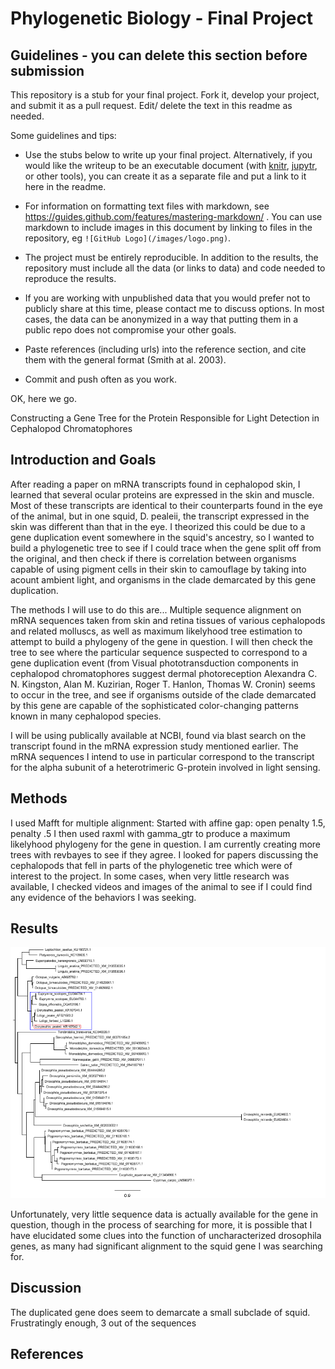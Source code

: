 # Phylogenetic Biology - Final Project

## Guidelines - you can delete this section before submission

This repository is a stub for your final project. Fork it, develop your project, and submit it as a pull request. Edit/ delete the text in this readme as needed.

Some guidelines and tips:

- Use the stubs below to write up your final project. Alternatively, if you would like the writeup to be an executable document (with [knitr](http://yihui.name/knitr/), [jupytr](http://jupyter.org/), or other tools), you can create it as a separate file and put a link to it here in the readme.

- For information on formatting text files with markdown, see https://guides.github.com/features/mastering-markdown/ . You can use markdown to include images in this document by linking to files in the repository, eg `![GitHub Logo](/images/logo.png)`.

- The project must be entirely reproducible. In addition to the results, the repository must include all the data (or links to data) and code needed to reproduce the results.

- If you are working with unpublished data that you would prefer not to publicly share at this time, please contact me to discuss options. In most cases, the data can be anonymized in a way that putting them in a public repo does not compromise your other goals.

- Paste references (including urls) into the reference section, and cite them with the general format (Smith at al. 2003).

- Commit and push often as you work.

OK, here we go.

Constructing a Gene Tree for the Protein Responsible for Light Detection in Cephalopod Chromatophores

## Introduction and Goals

After reading a paper on mRNA transcripts found in cephalopod skin, I learned that several ocular proteins are expressed in the skin and muscle. Most of these transcripts
are identical to their counterparts found in the eye of the animal, but in one squid, D. pealeii, the transcript expressed in the skin was different than that in the eye.
I theorized this could be due to a gene duplication event somewhere in the squid's ancestry, so I wanted to build a phylogenetic tree to see if I could trace when
the gene split off from the original, and then check if there is correlation between organisms capable of using pigment cells in their skin to camouflage
by taking into acount ambient light, and organisms in the clade demarcated by this gene duplication.

The methods I will use to do this are...
Multiple sequence alignment on mRNA sequences taken from skin and retina tissues of various cephalopods and related molluscs, as well as maximum likelyhood tree
estimation to attempt to build a phylogeny of the gene in question.
I will then check the tree to see where the particular sequence suspected to correspond to a gene duplication event (from Visual phototransduction components in cephalopod chromatophores suggest dermal photoreception
Alexandra C. N. Kingston, Alan M. Kuzirian, Roger T. Hanlon, Thomas W. Cronin) seems to occur in the tree, and see if organisms outside of the clade demarcated by this gene are capable of the sophisticated color-changing
patterns known in many cephalopod species.

I will be using publically available at NCBI, found via blast search on the transcript found in the mRNA expression study mentioned earlier.
The mRNA sequences I intend to use in particular correspond to the transcript for the alpha subunit of a heterotrimeric G-protein involved in light sensing.

## Methods

I used Mafft for multiple alignment: Started with affine gap: open penalty 1.5, penalty .5
I then used raxml with gamma_gtr to produce a maximum likelyhood phylogeny for the gene in question.
I am currently creating more trees with revbayes to see if they agree.
I looked for papers discussing the cephalopods that fell in parts of the phylogenetic tree which were of interest to the project.
In some cases, when very little research was available, I checked videos and images of the animal to see if I could find any evidence of the
behaviors I was seeking.

## Results

![alt tag](https://github.com/DanielSeidman/phylobio_final_project/blob/master/tree_marked.png)

Unfortunately, very little sequence data is actually available for the gene in question, though in the process of searching for more, it is possible that
I have elucidated some clues into the function of uncharacterized drosophila genes, as many had significant alignment to the squid gene I was searching for.


## Discussion

The duplicated gene does seem to demarcate a small subclade of squid. Frustratingly enough, 3 out of the sequences

## References


